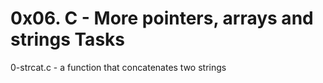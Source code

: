 # 0x06. C - More pointers, arrays and strings Tasks

0-strcat.c - a function that concatenates two strings 
